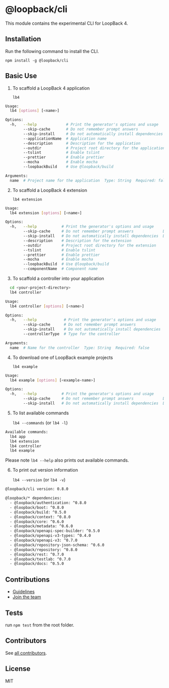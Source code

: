 # @loopback/cli

This module contains the experimental CLI for LoopBack 4.

## Installation

Run the following command to install the CLI.

`npm install -g @loopback/cli`

## Basic Use

1. To scaffold a LoopBack 4 application

   `lb4`

```sh
Usage:
  lb4 [options] [<name>]

Options:
  -h,   --help             # Print the generator's options and usage
        --skip-cache       # Do not remember prompt answers              Default: false
        --skip-install     # Do not automatically install dependencies   Default: false
        --applicationName  # Application name
        --description      # Description for the application
        --outdir           # Project root directory for the application
        --tslint           # Enable tslint
        --prettier         # Enable prettier
        --mocha            # Enable mocha
        --loopbackBuild    # Use @loopback/build

Arguments:
  name  # Project name for the application  Type: String  Required: false
```

2. To scaffold a LoopBack 4 extension

   `lb4 extension`

```sh
Usage:
  lb4 extension [options] [<name>]

Options:
  -h,   --help           # Print the generator's options and usage
        --skip-cache     # Do not remember prompt answers             Default: false
        --skip-install   # Do not automatically install dependencies  Default: false
        --description    # Description for the extension
        --outdir         # Project root directory for the extension
        --tslint         # Enable tslint
        --prettier       # Enable prettier
        --mocha          # Enable mocha
        --loopbackBuild  # Use @loopback/build
        --componentName  # Component name
```

3. To scaffold a controller into your application

```sh
  cd <your-project-directory>
  lb4 controller
```

```sh
Usage:
  lb4 controller [options] [<name>]

Options:
  -h,   --help            # Print the generator's options and usage
        --skip-cache      # Do not remember prompt answers             Default: false
        --skip-install    # Do not automatically install dependencies  Default: false
        --controllerType  # Type for the controller

Arguments:
  name  # Name for the controller  Type: String  Required: false
```

4. To download one of LoopBack example projects

   `lb4 example`

```sh
Usage:
  lb4 example [options] [<example-name>]

Options:
  -h,   --help           # Print the generator's options and usage
        --skip-cache     # Do not remember prompt answers             Default: false
        --skip-install   # Do not automatically install dependencies  Default: false
```

5. To list available commands

   `lb4 --commands` (or `lb4 -l`)

```sh
Available commands:
  lb4 app
  lb4 extension
  lb4 controller
  lb4 example
```

Please note `lb4 --help` also prints out available commands.

6. To print out version information

   `lb4 --version` (or `lb4 -v`)

```sh
@loopback/cli version: 0.8.0

@loopback/* dependencies:
  - @loopback/authentication: ^0.8.0
  - @loopback/boot: ^0.8.0
  - @loopback/build: ^0.5.0
  - @loopback/context: ^0.8.0
  - @loopback/core: ^0.6.0
  - @loopback/metadata: ^0.6.0
  - @loopback/openapi-spec-builder: ^0.5.0
  - @loopback/openapi-v3-types: ^0.4.0
  - @loopback/openapi-v3: ^0.7.0
  - @loopback/repository-json-schema: ^0.6.0
  - @loopback/repository: ^0.8.0
  - @loopback/rest: ^0.7.0
  - @loopback/testlab: ^0.7.0
  - @loopback/docs: ^0.5.0
```

## Contributions

- [Guidelines](https://github.com/strongloop/loopback-next/blob/master/docs/CONTRIBUTING.md)
- [Join the team](https://github.com/strongloop/loopback-next/issues/110)

## Tests

run `npm test` from the root folder.

## Contributors

See
[all contributors](https://github.com/strongloop/loopback-next/graphs/contributors).

## License

MIT
